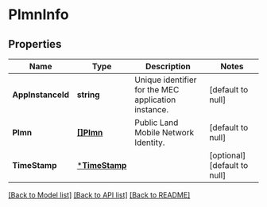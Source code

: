 # PlmnInfo

## Properties
Name | Type | Description | Notes
------------ | ------------- | ------------- | -------------
**AppInstanceId** | **string** | Unique identifier for the MEC application instance. | [default to null]
**Plmn** | [**[]Plmn**](Plmn.md) | Public Land Mobile Network Identity. | [default to null]
**TimeStamp** | [***TimeStamp**](TimeStamp.md) |  | [optional] [default to null]

[[Back to Model list]](../README.md#documentation-for-models) [[Back to API list]](../README.md#documentation-for-api-endpoints) [[Back to README]](../README.md)



